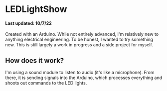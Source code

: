 # LEDLightShow
#### Last updated: 10/7/22
Created with an Arduino. While not entirely advanced, I'm relatively new to anything electrical engineering. To be honest, I wanted to try something new. This is still largely a work in progress and a side project for myself.

## How does it work?
I'm using a sound module to listen to audio (it's like a microphone). From there, it is sending signals into the Arduino, which processes everything and shoots out commands to the LED lights.
